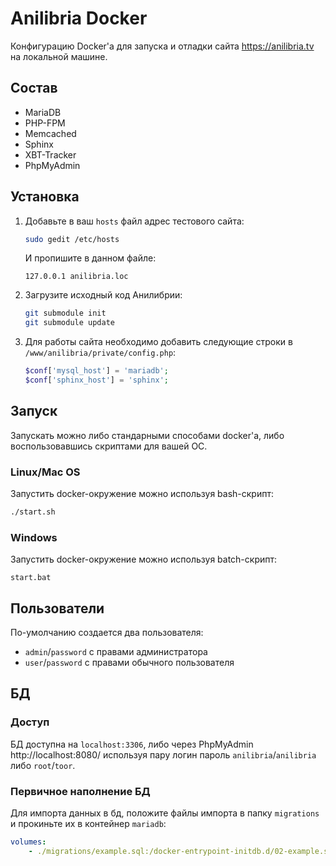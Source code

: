 # Anilibria Docker
Конфигурацию Docker'a для запуска и отладки сайта https://anilibria.tv на локальной машине.

## Состав
* MariaDB
* PHP-FPM
* Memcached
* Sphinx
* XBT-Tracker
* PhpMyAdmin

## Установка
1. Добавьте в ваш `hosts` файл адрес тестового сайта:
    ```bash
    sudo gedit /etc/hosts
    ``` 
    И пропишите в данном файле:
    ```
    127.0.0.1 anilibria.loc
    ```
2. Загрузите исходный код Анилибрии:
    ```bash
    git submodule init
    git submodule update
    ```
3. Для работы сайта необходимо добавить следующие строки в `/www/anilibria/private/config.php`:
    ```php
    $conf['mysql_host'] = 'mariadb';
    $conf['sphinx_host'] = 'sphinx';
    ```
## Запуск
Запускать можно либо стандарными способами docker'а, либо воспользовавшись скриптами для вашей ОС.
### Linux/Mac OS
Запустить docker-окружение можно используя bash-скрипт:
```bash
./start.sh
```

### Windows
Запустить docker-окружение можно используя batch-скрипт:
```
start.bat
```

## Пользователи
По-умолчанию создается два пользователя:
- `admin`/`password` с правами администратора
- `user`/`password` с правами обычного пользователя

## БД
### Доступ
БД доступна на `localhost:3306`, либо через PhpMyAdmin http://localhost:8080/ используя пару логин пароль `anilibria`/`anilibria` либо `root`/`toor`. 

### Первичное наполнение БД
Для импорта данных в бд, положите файлы импорта в папку `migrations` и прокиньте их в контейнер `mariadb`:
```yaml
volumes:    
    - ./migrations/example.sql:/docker-entrypoint-initdb.d/02-example.sql
```
